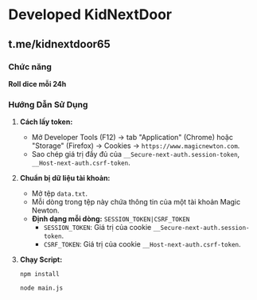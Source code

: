 # Developed KidNextDoor

## t.me/kidnextdoor65

### Chức năng
**Roll dice mỗi 24h**

### Hướng Dẫn Sử Dụng
1. **Cách lấy token:**
     * Mở Developer Tools (F12) -> tab "Application" (Chrome) hoặc "Storage" (Firefox) -> Cookies -> `https://www.magicnewton.com`.
     * Sao chép giá trị đầy đủ của `__Secure-next-auth.session-token`,   `__Host-next-auth.csrf-token`.
2.  **Chuẩn bị dữ liệu tài khoản:**
    * Mở tệp `data.txt`.
    * Mỗi dòng trong tệp này chứa thông tin của một tài khoản Magic Newton.
    * **Định dạng mỗi dòng:** `SESSION_TOKEN|CSRF_TOKEN`
        * `SESSION_TOKEN`: Giá trị của cookie `__Secure-next-auth.session-token`.
        * `CSRF_TOKEN`: Giá trị của cookie `__Host-next-auth.csrf-token`.
3.  **Chạy Script:**

        npm install
    
        node main.js
